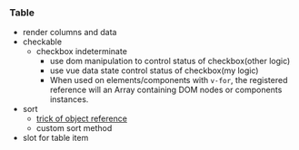 ### Table
* render columns and data
* checkable
  * checkbox indeterminate
    * use dom manipulation to control status of checkbox(other logic)
    * use vue data state control status of checkbox(my logic)
    * When used on elements/components with `v-for`, the registered reference will an Array containing DOM nodes or components instances.
* sort
  * [trick of object reference](https://github.com/wangkaiwd/js-deep/commit/6f50761ff92c72d555a0524e2fc4785cd6522b91#diff-81f55da270cc5907d6f71cca6bce90b7L113-R115)
  * custom sort method
* slot for table item

